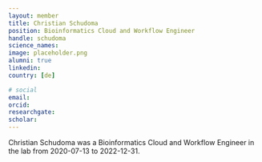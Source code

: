```yaml
---
layout: member
title: Christian Schudoma
position: Bioinformatics Cloud and Workflow Engineer
handle: schudoma
science_names:
image: placeholder.png
alumni: true
linkedin:
country: [de]

# social
email:
orcid:
researchgate:
scholar:
---
```


Christian Schudoma was a Bioinformatics Cloud and Workflow Engineer in the lab from 2020-07-13 to 2022-12-31.